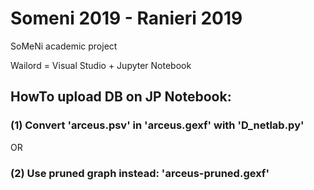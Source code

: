 # Someni 2019 - Ranieri 2019
SoMeNi academic project

Wailord = Visual Studio + Jupyter Notebook

## HowTo upload DB on JP Notebook:

### (1) Convert 'arceus.psv' in 'arceus.gexf' with 'D_netlab.py'
OR
### (2) Use pruned graph instead: 'arceus-pruned.gexf'
